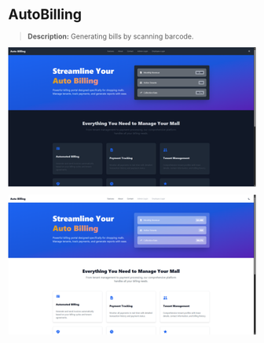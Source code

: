# AutoBilling
> **Description:** Generating bills by scanning barcode.

![dark](./screenshots/dark.png)

![light](./screenshots/light.png)
